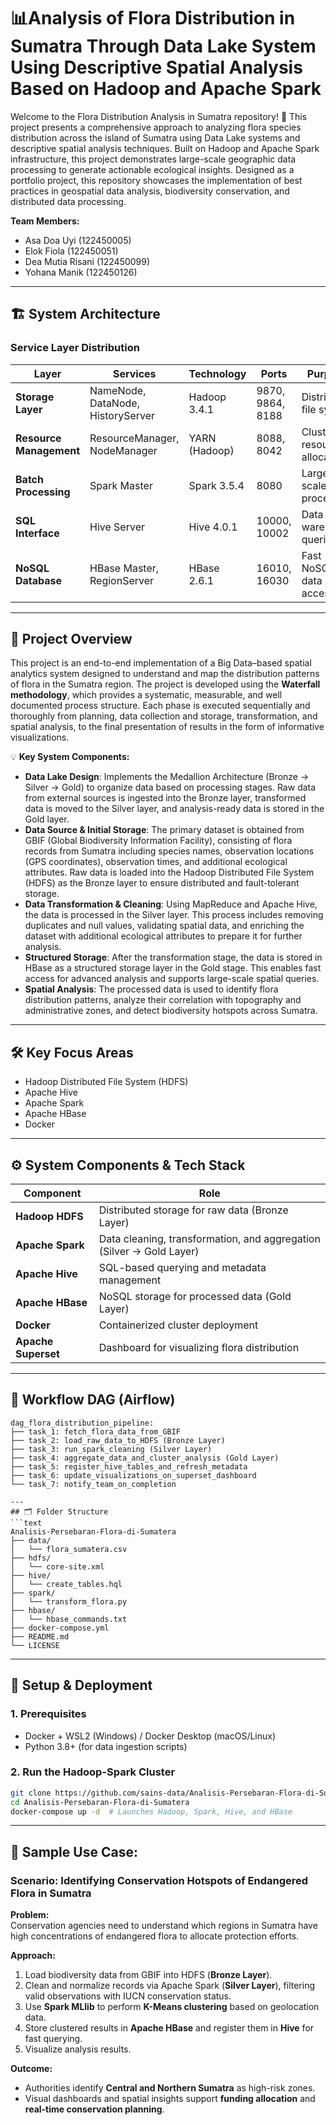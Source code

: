 # 📊Analysis of Flora Distribution in Sumatra Through Data Lake System Using Descriptive Spatial Analysis Based on Hadoop and Apache Spark
Welcome to the Flora Distribution Analysis in Sumatra repository! 🌿 This project presents a comprehensive approach to analyzing flora species distribution across the island of Sumatra using Data Lake systems and descriptive spatial analysis techniques. Built on Hadoop and Apache Spark infrastructure, this project demonstrates large-scale geographic data processing to generate actionable ecological insights. Designed as a portfolio project, this repository showcases the implementation of best practices in geospatial data analysis, biodiversity conservation, and distributed data processing.

**Team Members:**
- Asa Doa Uyi (122450005)
- Elok Fiola (122450051)
- Dea Mutia Risani (122450099)
- Yohana Manik (122450126)

---
## 🏗️ **System Architecture**

### Service Layer Distribution

| Layer                | Services                              | Technology           | Ports            | Purpose                    |
|----------------------|----------------------------------------|-----------------------|------------------|-----------------------------|
| **Storage Layer**    | NameNode, DataNode, HistoryServer      | Hadoop 3.4.1          | 9870, 9864, 8188 | Distributed file system     |
| **Resource Management** | ResourceManager, NodeManager       | YARN (Hadoop)         | 8088, 8042       | Cluster resource allocation |
| **Batch Processing**  | Spark Master                          | Spark 3.5.4           | 8080             | Large-scale data processing  |
| **SQL Interface**     | Hive Server                           | Hive 4.0.1             | 10000, 10002     | Data warehouse queries   |
| **NoSQL Database**     | HBase Master, RegionServer          | HBase 2.6.1             | 16010, 16030     | Fast NoSQL data access   |


---
## 📖 **Project Overview**
This project is an end-to-end implementation of a Big Data–based spatial analytics system designed to understand and map the distribution patterns of flora in the Sumatra region. The project is developed using the **Waterfall methodology**, which provides a systematic, measurable, and well documented process structure. Each phase is executed sequentially and thoroughly from planning, data collection and storage, transformation, and spatial analysis, to the final presentation of results in the form of informative visualizations.

💡 **Key System Components:**
- **Data Lake Design**: Implements the Medallion Architecture (Bronze → Silver → Gold) to organize data based on processing stages. Raw data from external sources is ingested into the Bronze layer, transformed data is moved to the Silver layer, and analysis-ready data is stored in the Gold layer.
- **Data Source & Initial Storage**: The primary dataset is obtained from GBIF (Global Biodiversity Information Facility), consisting of flora records from Sumatra including species names, observation locations (GPS coordinates), observation times, and additional ecological attributes. Raw data is loaded into the Hadoop Distributed File System (HDFS) as the Bronze layer to ensure distributed and fault-tolerant storage.
- **Data Transformation & Cleaning**: Using MapReduce and Apache Hive, the data is processed in the Silver layer. This process includes removing duplicates and null values, validating spatial data, and enriching the dataset with additional ecological attributes to prepare it for further analysis.
- **Structured Storage**: After the transformation stage, the data is stored in HBase as a structured storage layer in the Gold stage. This enables fast access for advanced analysis and supports large-scale spatial queries.
- **Spatial Analysis**: The processed data is used to identify flora distribution patterns, analyze their correlation with topography and administrative zones, and detect biodiversity hotspots across Sumatra.


---
## 🛠 **Key Focus Areas**
-  Hadoop Distributed File System (HDFS)
-  Apache Hive
-  Apache Spark
-  Apache HBase
-  Docker

---
## ⚙️ **System Components & Tech Stack**
| Component         | Role                          |
|-------------------|-------------------------------|
| **Hadoop HDFS**   | Distributed storage for raw data (Bronze Layer) |
| **Apache Spark**  | Data cleaning, transformation, and aggregation (Silver → Gold Layer) |
| **Apache Hive**   | SQL-based querying and metadata management |
| **Apache HBase**  | NoSQL storage for processed data (Gold Layer) |
| **Docker**        | Containerized cluster deployment |
| **Apache Superset** | Dashboard for visualizing flora distribution |


---
## 🔄 **Workflow DAG (Airflow)**
```plaintext
dag_flora_distribution_pipeline:
├── task_1: fetch_flora_data_from_GBIF
├── task_2: load_raw_data_to_HDFS (Bronze Layer)
├── task_3: run_spark_cleaning (Silver Layer)
├── task_4: aggregate_data_and_cluster_analysis (Gold Layer)
├── task_5: register_hive_tables_and_refresh_metadata
├── task_6: update_visualizations_on_superset_dashboard
└── task_7: notify_team_on_completion

---
## 🗂️ Folder Structure
```text
Analisis-Persebaran-Flora-di-Sumatera
├── data/
│   └── flora_sumatera.csv
├── hdfs/
│   └── core-site.xml
├── hive/
│   └── create_tables.hql
├── spark/
│   └── transform_flora.py
├── hbase/
│   └── hbase_commands.txt
├── docker-compose.yml
├── README.md
└── LICENSE

```

---

## 🚀 **Setup & Deployment**

### 1. Prerequisites

- Docker + WSL2 (Windows) / Docker Desktop (macOS/Linux)  
- Python 3.8+ (for data ingestion scripts)  

### 2. Run the Hadoop-Spark Cluster

```bash
git clone https://github.com/sains-data/Analisis-Persebaran-Flora-di-Sumatera.git
cd Analisis-Persebaran-Flora-di-Sumatera
docker-compose up -d  # Launches Hadoop, Spark, Hive, and HBase
```

---

## 📌 **Sample Use Case:**

### Scenario: Identifying Conservation Hotspots of Endangered Flora in Sumatra

**Problem:**  
Conservation agencies need to understand which regions in Sumatra have high concentrations of endangered flora to allocate protection efforts.

**Approach:**

1. Load biodiversity data from GBIF into HDFS (**Bronze Layer**).  
2. Clean and normalize records via Apache Spark (**Silver Layer**), filtering valid observations with IUCN conservation status.  
3. Use **Spark MLlib** to perform **K-Means clustering** based on geolocation data.  
4. Store clustered results in **Apache HBase** and register them in **Hive** for fast querying.  
5. Visualize analysis results.

**Outcome:**

- Authorities identify **Central and Northern Sumatra** as high-risk zones.  
- Visual dashboards and spatial insights support **funding allocation** and **real-time conservation planning**.
